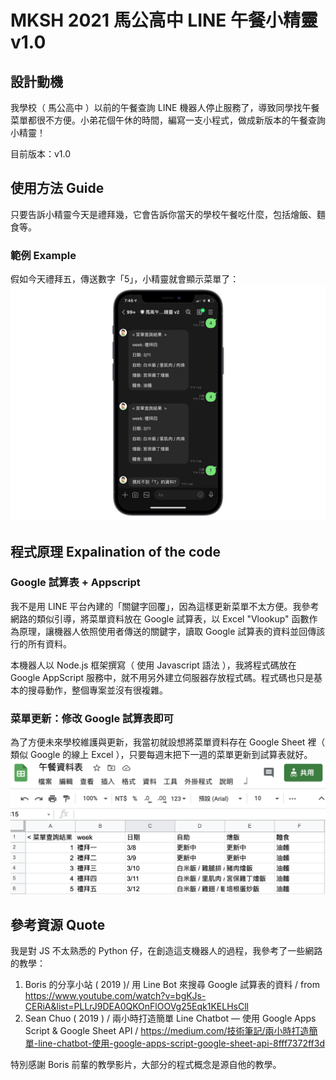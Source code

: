 # MKSH 2021 馬公高中 LINE 午餐小精靈 v1.0
## 設計動機

我學校（ 馬公高中 ）以前的午餐查詢 LINE 機器人停止服務了，導致同學找午餐菜單都很不方便。小弟花個午休的時間，編寫一支小程式，做成新版本的午餐查詢小精靈！

目前版本：v1.0

## 使用方法 Guide

只要告訴小精靈今天是禮拜幾，它會告訴你當天的學校午餐吃什麼，包括燴飯、麵食等。

### 範例 Example

假如今天禮拜五，傳送數字「5」，小精靈就會顯示菜單了：
![image](https://github.com/jschang19/MKSH_lunch_LINEbot/blob/main/image/screenshot.jpg)

## 程式原理 Expalination of the code
### Google 試算表 + Appscript 

我不是用 LINE 平台內建的「關鍵字回覆」，因為這樣更新菜單不太方便。我參考網路的類似引導，將菜單資料放在 Google 試算表，以 Excel "Vlookup" 函數作為原理，讓機器人依照使用者傳送的關鍵字，讀取 Google 試算表的資料並回傳該行的所有資料。

本機器人以 Node.js 框架撰寫（ 使用 Javascript 語法 ），我將程式碼放在 Google AppScript 服務中，就不用另外建立伺服器存放程式碼。程式碼也只是基本的搜尋動作，整個專案並沒有很複雜。

### 菜單更新：修改 Google 試算表即可

為了方便未來學校維護與更新，我當初就設想將菜單資料存在 Google Sheet 裡（ 類似 Google 的線上 Excel ），只要每週末把下一週的菜單更新到試算表就好。
![image](https://github.com/jschang19/MKSH_lunch_LINEbot/blob/main/image/google_sheet_pic.png)

## 參考資源 Quote

我是對 JS 不太熟悉的 Python 仔，在創造這支機器人的過程，我參考了一些網路的教學：

1. Boris 的分享小站 ( 2019 )/ 用 Line Bot 來搜尋 Google 試算表的資料 / from https://www.youtube.com/watch?v=bgKJs-CERiA&list=PLLrJ9DEA0QKOnFlOOVg25Eqk1KELHsCll
2. Sean Chuo ( 2019 ) / 兩小時打造簡單 Line Chatbot — 使用 Google Apps Script & Google Sheet API /
https://medium.com/技術筆記/兩小時打造簡單-line-chatbot-使用-google-apps-script-google-sheet-api-8fff7372ff3d

特別感謝 Boris 前輩的教學影片，大部分的程式概念是源自他的教學。
